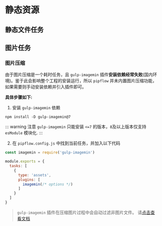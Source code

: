 # 静态资源

## 静态文件任务


## 图片任务

### 图片压缩

由于图片压缩是一个耗时任务，且 `gulp-imagemin` 插件**安装依赖经常失败**(国内环境)。鉴于此会影响整个工程的安装运行，所以 `pipflow` 并未内置图片压缩功能，如果需要则手动安装依赖并引入插件即可。

**具体步骤如下:**

1. 安装 `gulp-imagemin` 依赖
```shell
npm install -D gulp-imagemin@7
```

::: warning 注意
`gulp-imagemin` 只能安装 `<=7` 的版本，`8`及以上版本仅支持 `esModule` 模块化.
:::


2. 在 `pipflow.config.js` 中找到当前任务，并加入以下代码

```js
const imagemin = require('gulp-imagemin')

module.exports = {
  tasks: [
    {
      type: 'assets',
      plugins: [
        imagemin(/* options */)
      ]
    }
  ]
}
```

> `gulp-imagemin` 插件在压缩图片过程中会自动过滤非图片文件。 请[点击查看文档](https://www.npmjs.com/package/gulp-imagemin)